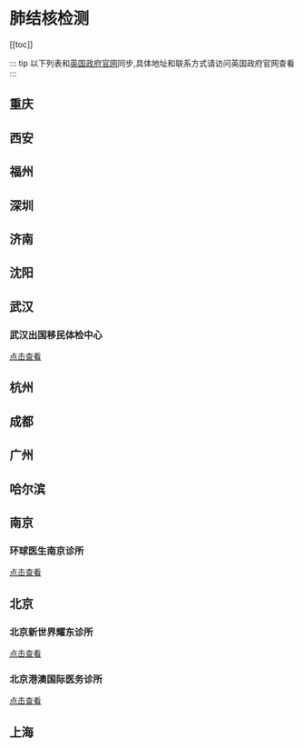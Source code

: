 # 肺结核检测

[[toc]]

::: tip
以下列表和[英国政府官网](https://www.gov.uk/government/publications/tuberculosis-test-for-a-uk-visa-clinics-in-china/approved-tuberculosis-testing-clinics-in-china)同步,具体地址和联系方式请访问英国政府官网查看
:::

## 重庆

## 西安

## 福州

## 深圳

## 济南

## 沈阳

## 武汉

### 武汉出国移民体检中心

[点击查看](./Wuhan/IME-Centre-Wuhan/)

## 杭州

## 成都

## 广州

## 哈尔滨

## 南京

### 环球医生南京诊所

[点击查看](./Nanjing/Global-Doctor-Nanjing-Clinic/)

## 北京

### 北京新世界耀东诊所

[点击查看](./Beijing/Beijing-New-World-Eaton-Medical-Center/)

### 北京港澳国际医务诊所

[点击查看](./Beijing/Hong-Kong-International-Medical-Clinic/)

## 上海